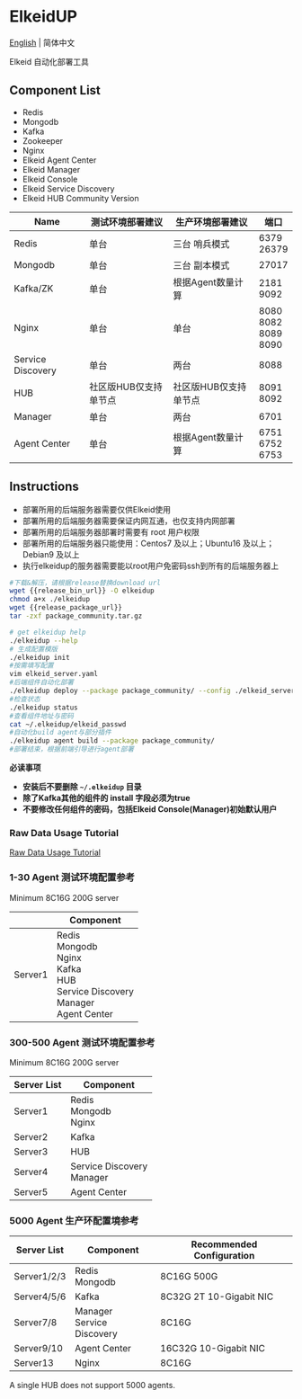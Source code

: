 # ElkeidUP

[English](README.md) | 简体中文

Elkeid 自动化部署工具

## Component List
* Redis
* Mongodb
* Kafka
* Zookeeper
* Nginx
* Elkeid Agent Center
* Elkeid Manager
* Elkeid Console
* Elkeid Service Discovery
* Elkeid HUB Community Version



| **Name**          | 测试环境部署建议      | 生产环境部署建议      | 端口                               |
| ----------------- | --------------------- | --------------------- | ---------------------------------- |
| Redis             | 单台                  | 三台 哨兵模式         | 6379<br />26379                    |
| Mongodb           | 单台                  | 三台 副本模式         | 27017                              |
| Kafka/ZK          | 单台                  | 根据Agent数量计算     | 2181<br />9092                     |
| Nginx             | 单台                  | 单台                  | 8080<br />8082<br />8089<br />8090 |
| Service Discovery | 单台                  | 两台                  | 8088                               |
| HUB               | 社区版HUB仅支持单节点 | 社区版HUB仅支持单节点 | 8091<br />8092                     |
| Manager           | 单台                  | 两台                  | 6701                               |
| Agent Center      | 单台                  | 根据Agent数量计算     | 6751<br />6752<br />6753           |



## Instructions

* 部署所用的后端服务器需要仅供Elkeid使用
* 部署所用的后端服务器需要保证内网互通，也仅支持内网部署
* 部署所用的后端服务器部署时需要有 root 用户权限
* 部署所用的后端服务器只能使用：Centos7 及以上；Ubuntu16 及以上；Debian9 及以上
* 执行elkeidup的服务器需要能以root用户免密码ssh到所有的后端服务器上

```bash
#下载&解压，请根据release替换download url
wget {{release_bin_url}} -O elkeidup
chmod a+x ./elkeidup
wget {{release_package_url}}
tar -zxf package_community.tar.gz

# get elkeidup help
./elkeidup --help
# 生成配置模版
./elkeidup init
#按需填写配置
vim elkeid_server.yaml
#后端组件自动化部署
./elkeidup deploy --package package_community/ --config ./elkeid_server.yaml
#检查状态
./elkeidup status
#查看组件地址与密码
cat ~/.elkeidup/elkeid_passwd
#自动化build agent与部分插件
./elkeidup agent build --package package_community/
#部署结束，根据前端引导进行agent部署
```


**必读事项**

* **安装后不要删除 `~/.elkeidup` 目录**
* **除了Kafka其他的组件的 install 字段必须为true**
* **不要修改任何组件的密码，包括Elkeid Console(Manager)初始默认用户**

### Raw Data Usage Tutorial
[Raw Data Usage Tutorial](raw_data_usage_tutorial-zh_CN.md)

### 1-30 Agent 测试环境配置参考

Minimum 8C16G 200G server

|         | Component                                                    |
| ------- | ------------------------------------------------------------ |
| Server1 | Redis<br />Mongodb<br />Nginx<br />Kafka<br />HUB<br />Service Discovery<br />Manager<br />Agent Center |



### 300-500 Agent 测试环境配置参考

Minimum 8C16G 200G server

| Server List | Component                      |
| ----------- | ------------------------------ |
| Server1     | Redis<br />Mongodb<br />Nginx  |
| Server2     | Kafka                          |
| Server3     | HUB                            |
| Server4     | Service Discovery<br />Manager |
| Server5     | Agent Center                   |



### 5000 Agent 生产环配置境参考

| Server List | Component                  | Recommended Configuration |
|-------------|----------------------------| ------------------------- |
| Server1/2/3 | Redis<br />Mongodb               | 8C16G 500G                |
| Server4/5/6 | Kafka                      | 8C32G 2T 10-Gigabit NIC   |
| Server7/8   | Manager<br />Service Discovery | 8C16G                     |
| Server9/10  | Agent Center               | 16C32G  10-Gigabit NIC    |
| Server13    | Nginx                      | 8C16G                     |

A single HUB does not support 5000 agents.

